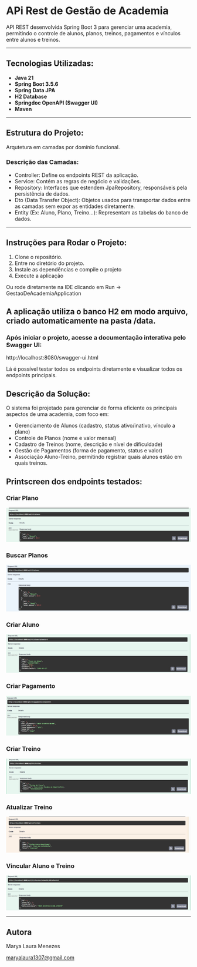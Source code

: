 # APi Rest de Gestão de Academia 


API REST desenvolvida Spring Boot 3 para gerenciar uma academia, permitindo o controle de alunos, planos, treinos, pagamentos e vínculos entre alunos e treinos.

---

## Tecnologias Utilizadas:

- **Java 21**
- **Spring Boot 3.5.6**
- **Spring Data JPA**
- **H2 Database**
- **Springdoc OpenAPI (Swagger UI)**
- **Maven**

---

## Estrutura do Projeto:

Arqutetura em camadas por domínio funcional.

### Descrição das Camadas:

- Controller: Define os endpoints REST da aplicação.
- Service: Contém as regras de negócio e validações.
- Repository: Interfaces que estendem JpaRepository, responsáveis pela persistência de dados.
- Dto (Data Transfer Object): Objetos usados para transportar dados entre as camadas sem expor as entidades diretamente.
- Entity (Ex: Aluno, Plano, Treino...): Representam as tabelas do banco de dados.

---

## Instruções para Rodar o Projeto:

1. Clone o repositório.
2. Entre no diretório do projeto.
3. Instale as dependências e compile o projeto
4. Execute a aplicação

Ou rode diretamente na IDE clicando em Run → GestaoDeAcademiaApplication

## A aplicação utiliza o banco H2 em modo arquivo, criado automaticamente na pasta /data.

### Após iniciar o projeto, acesse a documentação interativa pelo Swagger UI:

http://localhost:8080/swagger-ui.html

Lá é possível testar todos os endpoints diretamente e visualizar todos os endpoints principais. 

## Descrição da Solução:

O sistema foi projetado para gerenciar de forma eficiente os principais aspectos de uma academia, com foco em:

- Gerenciamento de Alunos (cadastro, status ativo/inativo, vínculo a plano)
- Controle de Planos (nome e valor mensal)
- Cadastro de Treinos (nome, descrição e nível de dificuldade)
- Gestão de Pagamentos (forma de pagamento, status e valor)
- Associação Aluno-Treino, permitindo registrar quais alunos estão em quais treinos.


## Printscreen dos endpoints testados: 

### Criar Plano
![POST Plano](./Printscreens-Swagger/PostPlano.jpg)

### Buscar Planos
![GET Planos](./Printscreens-Swagger/GetPlanos.jpg)

### Criar Aluno
![POST Aluno](./Printscreens-Swagger/PostAluno.jpg)

### Criar Pagamento
![POST Pagamentos](./Printscreens-Swagger/PostPagamentos.jpg)

### Criar Treino
![POST Treino](./Printscreens-Swagger/PostTreino.jpg)

### Atualizar Treino
![PUT Treino](./Printscreens-Swagger/PutTreino.jpg)

### Vincular Aluno e Treino
![Vincular Aluno e Treino](./Printscreens-Swagger/VincularAlunoETreino.jpg)


---

## Autora

Marya Laura Menezes

maryalaura1307@gmail.com

